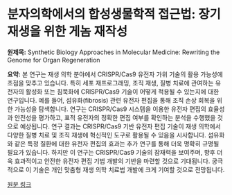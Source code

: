 # 분자의학에서의 합성생물학적 접근법: 장기 재생을 위한 게놈 재작성

**원제목:** Synthetic Biology Approaches in Molecular Medicine: Rewriting the Genome for Organ Regeneration

**요약:** 본 연구는 재생 의학 분야에서 CRISPR/Cas9 유전자 가위 기술의 활용 가능성에 초점을 맞추고 있습니다. 특히 세포 재프로그래밍, 조직 재생, 질병 치료에 관여하는 유전자의 활성화 또는 침묵화에 CRISPR/Cas9 기술이 어떻게 적용될 수 있는지에 대한 연구입니다.  예를 들어, 섬유화(fibrosis) 관련 유전자 편집을 통해 조직 손상 회복을 위한 가능성을 탐색합니다. 연구는 CRISPR/Cas9 시스템을 이용한 유전자 편집의 효율성과 안전성을 평가하고,  표적 유전자의 정확한 편집 여부를 확인하는 분석을 수행했을 것으로 예상됩니다.  연구 결과는 CRISPR/Cas9 기반 유전자 편집 기술이 재생 의학에서 다양한 질병 치료 및 조직 재생에 혁신적인 도구로 활용될 수 있음을 시사합니다.  섬유화와 같은 특정 질환에 대한 유전자 편집의 효과는 추가 연구를 통해 더욱 명확히 규명될 필요가 있습니다.  하지만 이 연구는 CRISPR/Cas9 기술의 잠재력을 보여주며,  향후  더욱 효과적이고 안전한 유전자 편집 기법 개발의 기반을 마련할 것으로 기대됩니다.  궁극적으로 이 기술은 개인 맞춤형 재생 의학 치료법 개발에 크게 기여할 것으로 전망됩니다.

[원문 링크](https://www.researchgate.net/profile/Michael-Ethan-4/publication/393567167_Synthetic_Biology_Approaches_in_Molecular_Medicine_Rewriting_the_Genome_for_Organ_Regeneration/links/686fbee80d8ed26a9d59b210/Synthetic-Biology-Approaches-in-Molecular-Medicine-Rewriting-the-Genome-for-Organ-Regeneration.pdf)
